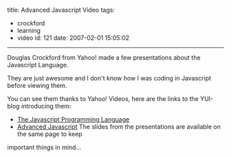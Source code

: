 title: Advanced Javascript Video
tags:
  - crockford
  - learning
  - video
id: 121
date: 2007-02-01 15:05:02
---

Douglas Crockford from Yahoo! made a few presentations about the Javascript Language.

They are just awesome and I don't know how I was coding in Javascript before viewing them.

You can see them thanks to Yahoo! Videos, here are the links to the YUI-blog introducing them:

*   [The Javascript Programming Language](http://yuiblog.com/blog/2007/01/24/video-crockford-tjpl/)
*   [Advanced Javascript](http://yuiblog.com/blog/2006/11/27/video-crockford-advjs/)
The slides from the presentations are available on the same page to keep

important things in mind...